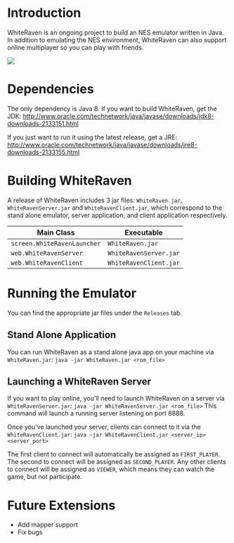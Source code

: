 # Introduction
WhiteRaven is an ongoing project to build an NES emulator written in Java. In addition to emulating the NES environment, WhiteRaven can also support online multiplayer so you can play with friends.

![](http://imgur.com/OGRGdd4)

# Dependencies
The only dependency is Java 8. If you want to build WhiteRaven, get the JDK: http://www.oracle.com/technetwork/java/javase/downloads/jdk8-downloads-2133151.html

If you just want to run it using the latest release, get a JRE:
http://www.oracle.com/technetwork/java/javase/downloads/jre8-downloads-2133155.html

# Building WhiteRaven
A release of WhiteRaven includes 3 jar files: `WhiteRaven.jar`, `WhiteRavenServer.jar` and `WhiteRavenClient.jar`, which correspond to the stand alone emulator, server application, and client application respectively.

|  Main Class | Executable  |
|---|---|
|  `screen.WhiteRavenLauncher`  | `WhiteRaven.jar`  |
|  `web.WhiteRavenServer` | `WhiteRavenServer.jar`  |
|  `web.WhiteRavenClient` | `WhiteRavenClient.jar`  |

# Running the Emulator
You can find the appropriate jar files under the `Releases` tab.

## Stand Alone Application
You can run WhiteRaven as a stand alone java app on your machine via `WhiteRaven.jar`:
`java -jar WhiteRaven.jar <rom_file>`

## Launching a WhiteRaven Server
If you want to play online, you'll need to launch WhiteRaven on a server via `WhiteRavenServer.jar`:
`java -jar WhiteRavenServer.jar <rom_file>`
This command will launch a running server listening on port 8888.

Once you've launched your server, clients can connect to it via the `WhiteRavenClient.jar`:
`java -jar WhiteRavenClient.jar <server_ip> <server_port>`

The first client to connect will automatically be assigned as `FIRST_PLAYER`. The second to connect will be assigned as `SECOND_PLAYER`. Any other clients to connect will be assigned as `VIEWER`, which means they can watch the game, but not participate.

# Future Extensions
- Add mapper support
- Fix bugs

